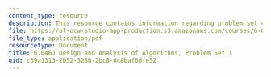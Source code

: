 ```yaml
---
content_type: resource
description: This resource contains information regarding problem set 4.
file: https://ol-ocw-studio-app-production.s3.amazonaws.com/courses/6-046j-design-and-analysis-of-algorithms-spring-2012/c39a13132b52328b2bc80c8baf6dfe52_MIT6_046JS12_ps4.pdf
file_type: application/pdf
resourcetype: Document
title: 6.046J Design and Analysis of Algorithms, Problem Set 1
uid: c39a1313-2b52-328b-2bc8-0c8baf6dfe52
---
```


